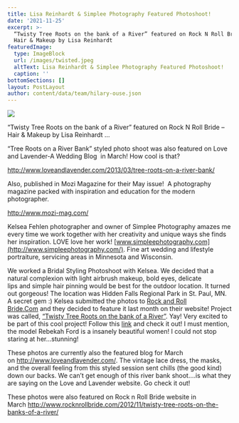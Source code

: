 ```yaml
---
title: Lisa Reinhardt & Simplee Photography Featured Photoshoot!
date: '2021-11-25'
excerpt: >-
  “Twisty Tree Roots on the bank of a River” featured on Rock N Roll Bride –
  Hair & Makeup by Lisa Reinhardt
featuredImage:
  type: ImageBlock
  url: /images/twisted.jpeg
  altText: Lisa Reinhardt & Simplee Photography Featured Photoshoot!
  caption: ''
bottomSections: []
layout: PostLayout
author: content/data/team/hilary-ouse.json
---
```

![](/images/twisted.jpeg)

“Twisty Tree Roots on the bank of a River” featured on Rock N Roll Bride – Hair & Makeup by Lisa Reinhardt …



“Tree Roots on a River Bank” styled photo shoot was also featured on Love and Lavender-A Wedding Blog  in March! How cool is that?

<http://www.loveandlavender.com/2013/03/tree-roots-on-a-river-bank/>

Also, published in Mozi Magazine for their May issue!  A photography magazine packed with inspiration and education for the modern photographer.

<http://www.mozi-mag.com/>

Kelsea Fehlen photographer and owner of Simplee Photography amazes me every time we work together with her creativity and unique ways she finds her inspiration. LOVE love her work! [www.simpleephotography.com](http://www.simpleephotography.com/). Fine art wedding and lifestyle portraiture, servicing areas in Minnesota and Wisconsin.

We worked a Bridal Styling Photoshoot with Kelsea. We decided that a natural complexion with light airbrush makeup, bold eyes, delicate lips and simple hair pinning would be best for the outdoor location. It turned out gorgeous! The location was Hidden Falls Regional Park in St. Paul, MN.  A secret gem :) Kelsea submitted the photos to [Rock and Roll Bride.Com](http://www.rocknrollbride.com/2012/11/twisty-tree-roots-on-the-banks-of-a-river/) and they decided to feature it last month on their website! Project was called, [“Twisty Tree Roots on the bank of a River”](http://www.rocknrollbride.com/2012/11/twisty-tree-roots-on-the-banks-of-a-river/). Yay! Very excited to be part of this cool project! Follow this [link](http://www.rocknrollbride.com/2012/11/twisty-tree-roots-on-the-banks-of-a-river/) and check it out! I must mention, the model Rebekah Ford is a insanely beautiful women! I could not stop staring at her…stunning!

These photos are currently also the featured blog for March on <http://www.loveandlavender.com/>. The vintage lace dress, the masks, and the overall feeling from this styled session sent chills (the good kind) down our backs. We can’t get enough of this river bank shoot….is what they are saying on the Love and Lavender website. Go check it out!

These photos were also featured on Rock n Roll Bride website in March <http://www.rocknrollbride.com/2012/11/twisty-tree-roots-on-the-banks-of-a-river/>
